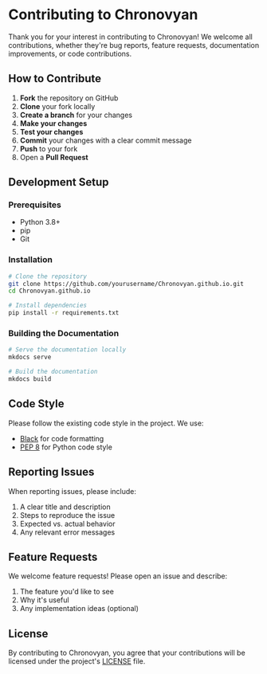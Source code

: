 # Contributing to Chronovyan

Thank you for your interest in contributing to Chronovyan! We welcome all contributions, whether they're bug reports, feature requests, documentation improvements, or code contributions.

## How to Contribute

1. **Fork** the repository on GitHub
2. **Clone** your fork locally
3. **Create a branch** for your changes
4. **Make your changes**
5. **Test your changes**
6. **Commit** your changes with a clear commit message
7. **Push** to your fork
8. Open a **Pull Request**

## Development Setup

### Prerequisites

- Python 3.8+
- pip
- Git

### Installation

```bash
# Clone the repository
git clone https://github.com/yourusername/Chronovyan.github.io.git
cd Chronovyan.github.io

# Install dependencies
pip install -r requirements.txt
```

### Building the Documentation

```bash
# Serve the documentation locally
mkdocs serve

# Build the documentation
mkdocs build
```

## Code Style

Please follow the existing code style in the project. We use:

- [Black](https://github.com/psf/black) for code formatting
- [PEP 8](https://www.python.org/dev/peps/pep-0008/) for Python code style

## Reporting Issues

When reporting issues, please include:

1. A clear title and description
2. Steps to reproduce the issue
3. Expected vs. actual behavior
4. Any relevant error messages

## Feature Requests

We welcome feature requests! Please open an issue and describe:

1. The feature you'd like to see
2. Why it's useful
3. Any implementation ideas (optional)

## License

By contributing to Chronovyan, you agree that your contributions will be licensed under the project's [LICENSE](LICENSE) file.

